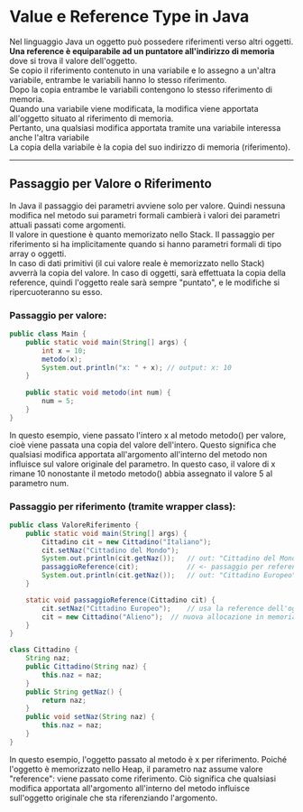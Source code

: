 # Value e Reference Type in Java

Nel linguaggio Java un oggetto può possedere riferimenti verso altri oggetti.  
**Una reference è equiparabile ad un puntatore all'indirizzo di memoria** dove si trova il valore dell'oggetto.  
Se copio il riferimento contenuto in una variabile e lo assegno a un'altra variabile, entrambe le variabili hanno lo stesso riferimento.  
Dopo la copia entrambe le variabili contengono lo stesso riferimento di memoria.  
Quando una variabile viene modificata, la modifica viene apportata all'oggetto situato al riferimento di memoria.  
Pertanto, una qualsiasi modifica apportata tramite una variabile interessa anche l'altra variabile  
La copia della variabile è la copia del suo indirizzo di memoria (riferimento).

---

## Passaggio per Valore o Riferimento
In Java il passaggio dei parametri avviene solo per valore. Quindi nessuna modifica nel metodo sui parametri formali cambierà i valori dei parametri attuali passati come argomenti.  
Il valore in questione è quanto memorizato nello Stack.
Il passaggio per riferimento si ha implicitamente quando si hanno parametri formali di tipo array o oggetti.  
In caso di dati primitivi (il cui valore reale è memorizzato nello Stack) avverrà la copia del valore.
In caso di oggetti, sarà effettuata la copia della reference, quindi l'oggetto reale sarà sempre "puntato", e le modifiche si ripercuoteranno su esso.

### Passaggio per valore:

```java
public class Main {
    public static void main(String[] args) {
        int x = 10;
        metodo(x);
        System.out.println("x: " + x); // output: x: 10
    }
    
    public static void metodo(int num) {
        num = 5;
    }
}
```
In questo esempio, viene passato l'intero x al metodo metodo() per valore, cioè viene passata una copia del valore dell'intero. Questo significa che qualsiasi modifica apportata all'argomento all'interno del metodo non influisce sul valore originale del parametro. In questo caso, il valore di x rimane 10 nonostante il metodo metodo() abbia assegnato il valore 5 al parametro num.

### Passaggio per riferimento (tramite wrapper class):

```java
public class ValoreRiferimento {
    public static void main(String[] args) {
        Cittadino cit = new Cittadino("Italiano");
        cit.setNaz("Cittadino del Mondo");
        System.out.println(cit.getNaz());   // out: "Cittadino del Mondo"
        passaggioReference(cit);            // <- passaggio per reference
        System.out.println(cit.getNaz());   // out: "Cittadino Europeo"
    }

    static void passaggioReference(Cittadino cit) {
        cit.setNaz("Cittadino Europeo");    // usa la reference dell'oggetto passato come parametro
        cit = new Cittadino("Alieno");  // nuova allocazione in memoria del nuovo oggetto
    }
}

class Cittadino {
    String naz;
    public Cittadino(String naz) {
        this.naz = naz;
    }
    public String getNaz() {
        return naz;
    }
    public void setNaz(String naz) {
        this.naz = naz;
    }
}
```

In questo esempio, l'oggetto passato al metodo è x per riferimento. Poiché l'oggetto è memorizzato nello Heap, il parametro naz assume valore "reference": viene passato come riferimento. Ciò significa che qualsiasi modifica apportata all'argomento all'interno del metodo influisce sull'oggetto originale che sta riferenziando l'argomento.